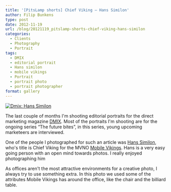 ```yaml
---
title: '[PitsLamp shorts] Chief Viking – Hans Similon'
author: Filip Bunkens
type: post
date: 2012-11-19
url: /blog/20121119_pitslamp-shorts-chief-viking-hans-similon
categories:
  - Clients
  - Photography
  - Portrait
tags:
  - DMIX
  - editorial portrait
  - Hans similon
  - mobile vikings
  - Portrait
  - portrait photo
  - portrait photographer
format: gallery
---
```

[![Dmix: Hans Similon][1]](/images/blogposts/20120924_DMIX_hans-similon-4028.jpg)

The last couple of months I'm shooting editorial portraits for the direct marketing magazine <a href="http://www.dmix.be" title="DMIX" rel="contact met">DMIX</a>. Most of the portraits I'm shooting are for the ongoing series &#8220;The future bites&#8221;, in this series, young upcoming marketeers are interviewed.

One of the people I photographed for such an article was <a href="http://www.twitter.com/hanssim" title="Hans Similon on twitter" rel="contact met">Hans Similon</a>, who's title is Chief Viking for the MVNO <a href="http://www.mobilevikings.com" title="Mobile Vikings" rel="contact met">Mobile Vikings</a>. Hans is a very easy going person with an open mind towards photos. I really enjoyed photographing him

As offices aren't the most attractive environments for a creative photo, I always try to use something extra. In this photo we used some of the attributes Mobile Vikings has around the office, like the chair and the billiard table.

 [1]: /images/blogposts/20120924_DMIX_hans-similon-4028.jpg